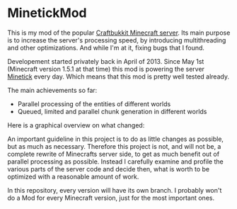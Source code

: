 MinetickMod
===========

This is my mod of the popular [Craftbukkit Minecraft server](https://github.com/Bukkit/CraftBukkit).
Its main purpose is to increase the server's processing speed, by introducing multithreading and other optimizations. And while I'm at it, fixing bugs that I found. 

Developement started privately back in April of 2013. Since May 1st (Minecraft version 1.5.1 at that time) this mod is powering the server [Minetick](www.minetick.de) every day. Which means that this mod is pretty well tested already.

The main achievements so far:

- Parallel processing of the entities of different worlds
- Queued, limited and parallel chunk generation in different worlds

Here is a graphical overview on what changed:




An important guideline in this project is to do as little changes as possible, but as much as necessary.
Therefore this project is not, and will not be, a complete rewrite of Minecrafts server side, to get as much benefit out of parallel processing as possible. Instead I carefully examine and profile the various parts of the server code and decide then, what is worth to be optimized with a reasonable amount of work.

In this repository, every version will have its own branch. I probably won't do a Mod for every Minecraft version, just for the most important ones.
